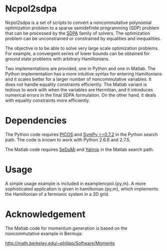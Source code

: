 Ncpol2sdpa
==
Ncpol2sdpa is a set of scripts to convert a noncommutative polynomial optimization problem to a sparse semidefinite programming (SDP) problem that can be processed by the [SDPA](http://sdpa.sourceforge.net/) family of solvers. The optimization problem can be unconstrained or constrained by equalities and inequalities.

The objective is to be able to solve very large scale optimization problems. For example, a convergent series of lower bounds can be obtained for ground state problems with arbitrary Hamiltonians.

Two implementations are provided, one in Python and one in Matlab. The Python implementation has a more intuitive syntax for entering Hamiltonians and it scales better for a larger number of noncommutative variables. It does not handle equality constraints efficiently. The Matlab variant is tedious to work with when the variables are Hermitian, and it introduces numerical errors in the final SDPA formulation. On the other hand, it deals with equality constraints more efficiently.

Dependencies
==
The Python code requires [PICOS](http://picos.zib.de/) and [SymPy >=0.7.2](http://sympy.org/) in the Python search path. The code is known to work with Python 2.6.8 and 2.7.5.

The Matlab code requires [SeDuMi](http://sedumi.ie.lehigh.edu/) and [Yalmip](http://users.isy.liu.se/johanl/yalmip/) in the Matlab search path.

Usage
==
A simple usage example is included in examplencpol.{py,m}. A more sophisticated application is given in hamiltonian.{py,m}, which implements the Hamiltonian of a fermionic system in a 2D grid.

Acknowledgement
==
The Matlab code for momentum generation is based on the noncommutative example in Bermuja:

http://math.berkeley.edu/~philipp/Software/Moments
